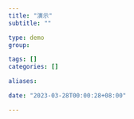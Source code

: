 ```yaml
---
title: "演示"
subtitle: ""

type: demo
group:

tags: []
categories: []

aliases:

date: "2023-03-28T00:00:28+08:00"

---
```

